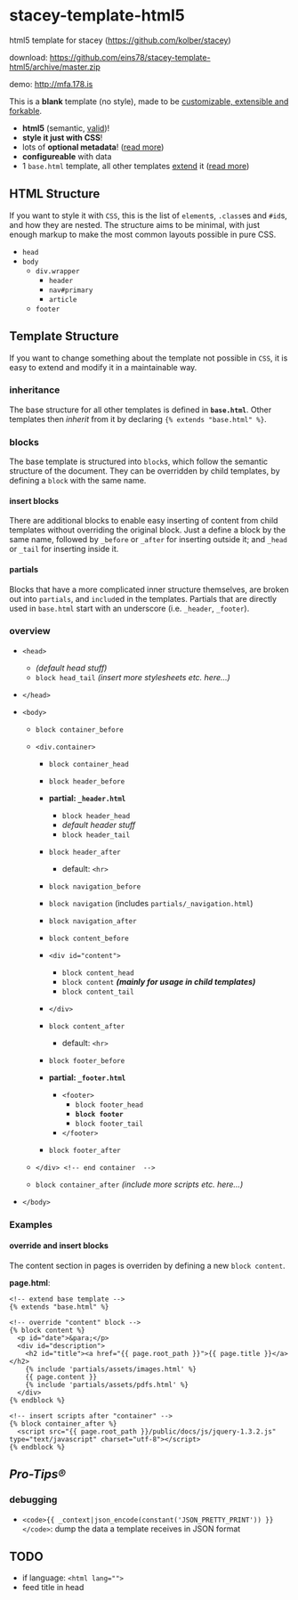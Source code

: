 stacey-template-html5
=====================

html5 template for stacey (https://github.com/kolber/stacey)

download: <https://github.com/eins78/stacey-template-html5/archive/master.zip>

demo: <http://mfa.178.is>

This is a **blank** template (no style), made to be [customizable, extensible and forkable](#template-structure).

- **html5** (semantic, [valid](http://validator.w3.org/check?uri=http%3A%2F%2Fmfa.178.is%2F;outline=1))!
- **style it just with CSS**!
- lots of **optional metadata**! ([read more](#html-structure))
- **configureable** with data
- 1 `base.html` template, all other templates [extend](http://twig.sensiolabs.org/doc/templates.html#template-inheritance) it ([read more](#template-structure))


## HTML Structure

If you want to style it with `CSS`, this is the list of `element`s, `.class`es and `#id`s, and how they are nested.
The structure aims to be minimal, with just enough markup to make the most common layouts possible in pure CSS.

- `head`
- `body`
    - `div.wrapper` 
        - `header`
        - `nav#primary`
        - `article`
    - `footer`

## Template Structure

If you want to change something about the template not possible in `CSS`, it is easy to extend and modify it in a maintainable way.

### inheritance

The base structure for all other templates is defined in **`base.html`**.
Other templates then *inherit* from it by declaring `{% extends "base.html" %}`.

### blocks

The base template is structured into `block`s, which follow the semantic structure of the document. 
They can be overridden by child templates, by defining a `block` with the same name.

#### insert blocks

There are additional blocks to enable easy inserting of content from child templates without overriding the original block. 
Just a define a block by the same name, followed by `_before` or `_after` for inserting outside it; and `_head` or `_tail` for inserting inside it.

#### partials

Blocks that have a more complicated inner structure themselves, are broken out into `partials`, and `includ`ed in the templates.
Partials that are directly used in `base.html` start with an underscore (i.e. `_header`, `_footer`).

### overview

- `<head>`
    - *(default head stuff)*
    - `block head_tail` *(insert more stylesheets etc. here…)*
- `</head>`

- `<body>`
    - `block container_before`
    - `<div.container>`
      - `block container_head`

      - `block header_before`
      - **partial: `_header.html`**
        - `block header_head`
        - *default header stuff*
        - `block header_tail`

      - `block header_after`
        - default: `<hr>`

      - `block navigation_before`
      - `block navigation` (includes `partials/_navigation.html`)
      - `block navigation_after`

      - `block content_before`
      - `<div id="content">`
        - `block content_head`
        - `block content` ***(mainly for usage in child templates)***
        - `block content_tail`
      - `</div>`
      - `block content_after`
        - default: `<hr>`

      - `block footer_before`
      - **partial: `_footer.html`**
          - `<footer>`
            - `block footer_head`
            - **`block footer`**
            - `block footer_tail`
          - `</footer>`
      - `block footer_after`

    - `</div> <!-- end container  -->`
  - `block container_after` *(include more scripts etc. here…)*
    
- `</body>`


### Examples 

#### override and insert blocks

The content section in pages is overriden by defining a new `block content`.

**page.html**:

````html5
<!-- extend base template -->
{% extends "base.html" %}

<!-- override "content" block -->
{% block content %}
  <p id="date">&para;</p>
  <div id="description">
    <h2 id="title"><a href="{{ page.root_path }}">{{ page.title }}</a></h2>
    {% include 'partials/assets/images.html' %}
    {{ page.content }}
    {% include 'partials/assets/pdfs.html' %}
  </div>
{% endblock %}

<!-- insert scripts after "container" -->
{% block container_after %}
  <script src="{{ page.root_path }}/public/docs/js/jquery-1.3.2.js" type="text/javascript" charset="utf-8"></script>
{% endblock %}
````

## *Pro-Tips®*

### debugging

- `<code>{{ _context|json_encode(constant('JSON_PRETTY_PRINT')) }}</code>`: dump the data a template receives in JSON format



## TODO

- if language: `<html lang="">`
- feed title in head